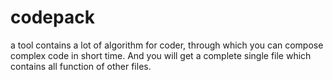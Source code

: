 # codepack
a tool contains a lot of algorithm for coder, through which you can compose complex code in short time. And you will get a complete single file which contains all function of other files.
